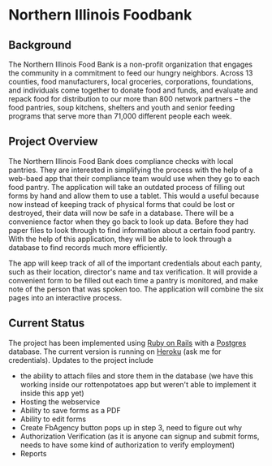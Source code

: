 # Northern Illinois Foodbank


## Background
The Northern Illinois Food Bank is a non-profit organization that engages the community in a commitment to feed our hungry neighbors. Across 13 counties, food manufacturers, local groceries, corporations, foundations, and individuals come together to donate food and funds, and evaluate and repack food for distribution to our more than 800 network partners – the food pantries, soup kitchens, shelters and youth and senior feeding programs that serve more than 71,000 different people each week.

## Project Overview
The Northern Illinois Food Bank does compliance checks with local pantries. They are interested in simplifying the process with the help of a web-baed app that their compliance team would use when they go to each food pantry. The application will take an outdated process of filling out forms by hand and allow them to use a tablet. This would a useful because now instead of keeping track of physical forms that could be lost or destroyed, their data will now be safe in a database. There will be a convenience factor when they go back to look up data. Before they had paper files to look through to find information about a certain food pantry. With the help of this application, they will be able to look through a database to find records much more efficiently.

 The app will keep track of all of the important credentials about each panty, such as their location, director's name and tax verification. It will provide a convenient form to be filled out each time a pantry is monitored, and make note of the person that was spoken too. The application will combine the six pages into an interactive process.

 ## Current Status
 The project has been implemented using [Ruby on Rails](http://rubyonrails.org) with a [Postgres](https://www.postgresql.org) database.  The current version is running on [Heroku](https://radiant-beyond-75664.herokuapp.com/login) (ask me for credentials).  Updates to the project include
 * the ability to attach files and store them in the database (we have this working inside our rottenpotatoes app but weren't able to implement it inside this app yet)
 * Hosting the webservice
 * Ability to save forms as a PDF
 * Ability to edit forms
 * Create FbAgency button pops up in step 3, need to figure out why
 * Authorization Verification (as it is anyone can signup and submit forms, needs to have some kind of authorization to verify employment)
 * Reports
